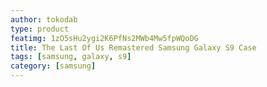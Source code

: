 ```yaml
---
author: tokodab
type: product
featimg: 1zO5sHu2ygi2K6PfNs2MWb4Mw5fpWQoDG
title: The Last Of Us Remastered Samsung Galaxy S9 Case
tags: [samsung, galaxy, s9]
category: [samsung]
---
```

